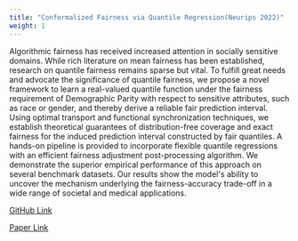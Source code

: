 ```yaml
---
title: "Conformalized Fairness via Quantile Regression(Neurips 2022)"
weight: 1
---
```


Algorithmic fairness has received increased attention in socially sensitive domains. While rich literature on mean fairness has been established, research on quantile fairness remains sparse but vital. To fulfill great needs and advocate the significance of quantile fairness, we propose a novel framework to learn a real-valued quantile function under the fairness requirement of Demographic Parity with respect to sensitive attributes, such as race or gender, and thereby derive a reliable fair prediction interval. Using optimal transport and functional synchronization techniques, we establish theoretical guarantees of distribution-free coverage and exact fairness for the induced prediction interval constructed by fair quantiles. A hands-on pipeline is provided to incorporate flexible quantile regressions with an efficient fairness adjustment post-processing algorithm. We demonstrate the superior empirical performance of this approach on several benchmark datasets. Our results show the model's ability to uncover the mechanism underlying the fairness-accuracy trade-off in a wide range of societal and medical applications.

[GitHub Link](https://github.com/Lei-Ding07/Conformal_Quantile_Fairness)

[Paper Link](https://proceedings.neurips.cc/paper_files/paper/2022/hash/4b52b3c50110fc10f6a1a86055682ea2-Abstract-Conference.html)
